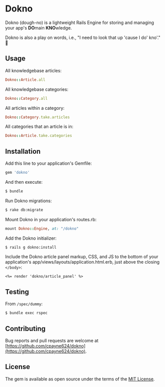 # Dokno
Dokno (dough-no) is a lightweight Rails Engine for storing and managing your app's <b>DO</b>main <b>KNO</b>wledge.

Dokno is also a play on words, i.e., "I need to look that up 'cause I do' kno'." :eyes:

## Usage
All knowledgebase articles:
```ruby
Dokno::Article.all
```

All knowledgebase categories:
```ruby
Dokno::Category.all
```

All articles within a category:
```ruby
Dokno::Category.take.articles
```

All categories that an article is in:
```ruby
Dokno::Article.take.categories
```

## Installation
Add this line to your application's Gemfile:
```ruby
gem 'dokno'
```

And then execute:
```bash
$ bundle
```

Run Dokno migrations:
```bash
$ rake db:migrate
```

Mount Dokno in your application's routes.rb:
```ruby
mount Dokno::Engine, at: "/dokno"
```

Add the Dokno initializer:
```bash
$ rails g dokno:install
```

Include the Dokno article panel markup, CSS, and JS to the bottom of your application's app/views/layouts/application.html.erb,
just above the closing `</body>`:
```erb
<%= render 'dokno/article_panel' %>
```

## Testing
From `/spec/dummy`:
```bash
$ bundle exec rspec
```

## Contributing
Bug reports and pull requests are welcome at [https://github.com/cpayne624/dokno](https://github.com/cpayne624/dokno).

## License
The gem is available as open source under the terms of the [MIT License](https://opensource.org/licenses/MIT).
